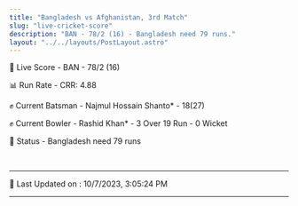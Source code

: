 ```yaml
---
title: "Bangladesh vs Afghanistan, 3rd Match"
slug: "live-cricket-score"
description: "BAN - 78/2 (16) - Bangladesh need 79 runs."
layout: "../../layouts/PostLayout.astro"
---
```


🔴 Live Score - BAN - 78/2 (16)  

📊 Run Rate - CRR: 4.88  

✊ Current Batsman - Najmul Hossain Shanto* - 18(27)  

✊ Current Bowler - Rashid Khan* - 3 Over 19 Run - 0 Wicket  

📑 Status - Bangladesh need 79 runs

<br />

***

📝 Last Updated on : 10/7/2023, 3:05:24 PM

***

